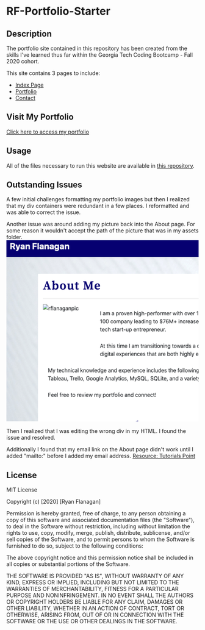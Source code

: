 # RF-Portfolio-Starter

## Description
The portfolio site contained in this repository has been created from the skills I've learned thus far within the Georgia Tech Coding Bootcamp - Fall 2020 cohort.

This site contains 3 pages to include:

- [Index Page](https://github.com/RFlanagan82/RF-Portfolio-Updated/blob/master/index.html)
- [Portfolio](https://github.com/RFlanagan82/RF-Portfolio-Updated/blob/master/portfolio.html)
- [Contact](https://github.com/RFlanagan82/RF-Portfolio-Updated/blob/master/contact.html)

## Visit My Portfolio
[Click here to access my portfolio](https://rflanagan82.github.io/RF-Portfolio-Updated/index.html)

## Usage
All of the files necessary to run this website are available in [this repository](https://github.com/RFlanagan82/RF-Portfolio-Updated).

## Outstanding Issues
A few initial challenges formatting my portfolio images but then I realized that my div containers were redundant in a few places. I reformatted and was able to correct the issue.

Another issue was around adding my picture back into the About page. For some reason it wouldn't accept the path of the picture that was in my assets folder.
![](assets/issue_with_my_profile_picture.png)

Then I realized that I was editing the wrong div in my HTML. I found the issue and resolved.

Additionally I found that my email link on the About page didn't work until I added "mailto:" before I added my email address.
[Resource: Tutorials Point](https://www.tutorialspoint.com/html/html_email_links.htm#:~:text=HTML%20tag%20provides%20you,mailto%20instead%20of%20using%20http.)

## License

MIT License

Copyright (c) [2020] [Ryan Flanagan]

Permission is hereby granted, free of charge, to any person obtaining a copy
of this software and associated documentation files (the "Software"), to deal
in the Software without restriction, including without limitation the rights
to use, copy, modify, merge, publish, distribute, sublicense, and/or sell
copies of the Software, and to permit persons to whom the Software is
furnished to do so, subject to the following conditions:

The above copyright notice and this permission notice shall be included in all
copies or substantial portions of the Software.

THE SOFTWARE IS PROVIDED "AS IS", WITHOUT WARRANTY OF ANY KIND, EXPRESS OR
IMPLIED, INCLUDING BUT NOT LIMITED TO THE WARRANTIES OF MERCHANTABILITY,
FITNESS FOR A PARTICULAR PURPOSE AND NONINFRINGEMENT. IN NO EVENT SHALL THE
AUTHORS OR COPYRIGHT HOLDERS BE LIABLE FOR ANY CLAIM, DAMAGES OR OTHER
LIABILITY, WHETHER IN AN ACTION OF CONTRACT, TORT OR OTHERWISE, ARISING FROM,
OUT OF OR IN CONNECTION WITH THE SOFTWARE OR THE USE OR OTHER DEALINGS IN THE
SOFTWARE.
